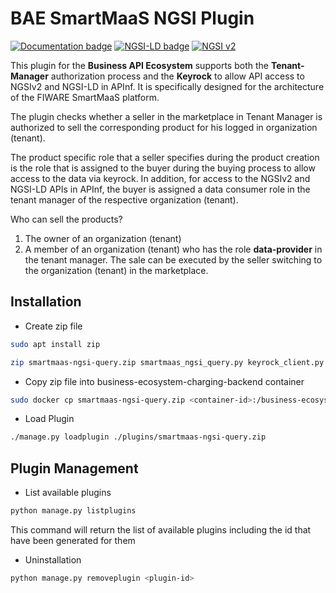 # BAE SmartMaaS NGSI Plugin
[![Documentation badge](https://img.shields.io/readthedocs/business-api-ecosystem.svg)](https://business-api-ecosystem.rtfd.io)
[![NGSI-LD badge](https://img.shields.io/badge/NGSI-LD-red.svg)](https://www.etsi.org/deliver/etsi_gs/CIM/001_099/009/01.02.01_60/gs_cim009v010201p.pdf)
[![NGSI v2](https://nexus.lab.fiware.org/repository/raw/public/badges/specifications/ngsiv2.svg)](http://fiware-ges.github.io/orion/api/v2/stable/)

This plugin for the <b>Business API Ecosystem</b> supports both the <b>Tenant-Manager</b> authorization process and 
the <b>Keyrock</b> to allow API access to NGSIv2 and NGSI-LD in APInf.  It is specifically designed for the architecture
of the FIWARE SmartMaaS platform.

The plugin checks whether a seller in the marketplace in Tenant Manager is authorized to sell the corresponding product 
for his logged in organization (tenant).
 
The product specific role that a seller specifies during the product creation is the role that is assigned to the buyer 
during the buying process to allow access to the data via keyrock.
In addition, for access to the NGSIv2 and NGSI-LD APIs in APInf, the buyer is assigned a data consumer role in the 
tenant manager of the respective organization (tenant).

Who can sell the products?
1) The owner of an organization (tenant)
2) A member of an organization (tenant) who has the role <b>data-provider</b> in the tenant manager. The sale can be executed 
by the seller switching to the organization (tenant) in the marketplace.


## Installation

* Create zip file

```bash
sudo apt install zip

zip smartmaas-ngsi-query.zip smartmaas_ngsi_query.py keyrock_client.py package.json settings.py tenant_manager_client.py
```

* Copy zip file into business-ecosystem-charging-backend container

```bash
sudo docker cp smartmaas-ngsi-query.zip <container-id>:/business-ecosystem-charging-backend/src/plugins/
```

* Load Plugin

```bash
./manage.py loadplugin ./plugins/smartmaas-ngsi-query.zip
```

## Plugin Management

* List available plugins

```bash
python manage.py listplugins
```

This command will return the list of available plugins including the id that have been generated for them

* Uninstallation

```bash
python manage.py removeplugin <plugin-id>
```